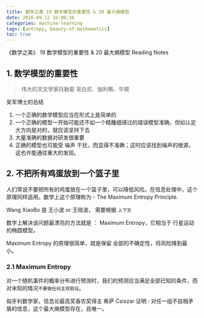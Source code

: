 ```yaml
---
title: 数学之美 19 数学模型的重要性 & 20 最大熵模型
date: 2016-09-12 16:06:16
categories: machine-learning
tags: [entropy, beauty-of-mathematics]
toc: true
---
```


《数学之美》 19 数学模型的重要性 & 20 最大熵模型 Reading Notes

<!-- more -->

## 1. 数学模型的重要性

> 伟大的天文学家托勒密
> 哥白尼、伽利略、牛顿

吴军博士的总结

 1. 一个正确的数学模型应当在形式上是简单的
 2. 一个正确的模型一开始可能还不如一个精雕细琢过的错误模型准确，但如认定大方向是对的，就应该坚持下去
 3. 大量准确的数据对研发很重要
 4. 正确的模型也可能受 噪声 干扰，而显得不准确；这时应该找到噪声的根源，这也许能通往重大的发现。

## 2. 不把所有鸡蛋放到一个篮子里

人们常说不要把所有的鸡蛋放在一个篮子里，可以降低风险。在信息处理中，这个原理同样适用。数学上这个原理称为 - The Maximum Entropy Principle.

Wang XiaoBo 是 王小波 or 王晓波， 需要根据 `上下文`

数学上解决该问题最漂亮的方法就是 ： Maximum Entropy，它相当于 行星运动的椭圆模型。

Maximum Entropy 的原理很简单，就是保留 全部的不确定性，将风险降到最小。

### 2.1 Maximum Entropy

 对一个随机事件的概率分布进行预测时，我们的预测应当满足全部已知的条件，而对未知的情况`不要做任何主观假设`。

匈牙利数学家，信息论最高奖香农奖得主 希萨 Csiszar 证明 : 对任一组不自相矛盾的信息，这个最大熵模型存在，且唯一。

<script type="text/x-mathjax-config">
  MathJax.Hub.Config({
    extensions: ["tex2jax.js"],
    jax: ["input/TeX"],
    tex2jax: {
      inlineMath: [ ['$','$'], ['\\(','\\)'] ],
      displayMath: [ ['$$','$$']],
      processEscapes: true
    }
  });
</script>
<script type="text/javascript" src="https://cdn.mathjax.org/mathjax/latest/MathJax.js?config=TeX-AMS_HTML,http://myserver.com/MathJax/config/local/local.js">
</script>
